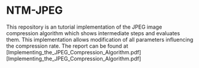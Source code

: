 # NTM-JPEG

This repository is an tutorial implementation of the JPEG image compression algorithm which shows intermediate steps and evaluates them. This implementation allows modification of all parameters influencing the compression rate.
The report can be found at [Implementing_the_JPEG_Compression_Algorithm.pdf][Implementing_the_JPEG_Compression_Algorithm.pdf]
